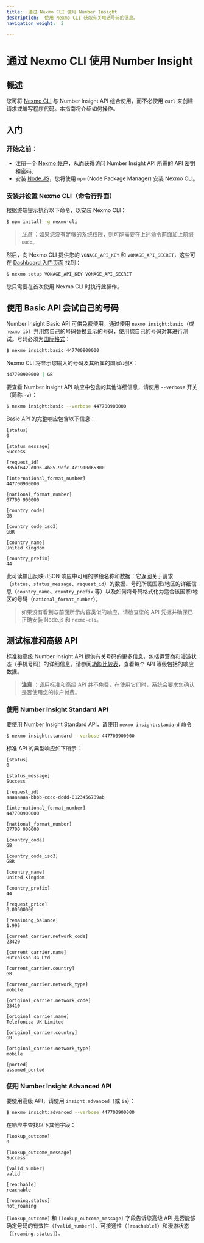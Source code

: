 ```yaml
---
title:  通过 Nexmo CLI 使用 Number Insight
description:  使用 Nexmo CLI 获取有关电话号码的信息。
navigation_weight:  2

---
```



通过 Nexmo CLI 使用 Number Insight
==============================

概述
---

您可将 [Nexmo CLI](https://github.com/Nexmo/nexmo-cli) 与 Number Insight API 组合使用，而不必使用 `curl` 来创建请求或编写程序代码。本指南将介绍如何操作。

入门
---

### 开始之前：

* 注册一个 [Nexmo 帐户](https://dashboard.nexmo.com/signup)，从而获得访问 Number Insight API 所需的 API 密钥和密码。
* 安装 [Node.JS](https://nodejs.org/en/download/)，您将使用 `npm` (Node Package Manager) 安装 Nexmo CLI。

### 安装并设置 Nexmo CLI（命令行界面）

根据终端提示执行以下命令，以安装 Nexmo CLI：

```bash
$ npm install -g nexmo-cli
```

> *注意* ：如果您没有足够的系统权限，则可能需要在上述命令前面加上前缀`sudo`。

然后，向 Nexmo CLI 提供您的 `VONAGE_API_KEY` 和 `VONAGE_API_SECRET`，这些可在 [Dashboard 入门页面](https://dashboard.nexmo.com/getting-started-guide)
找到：

```bash
$ nexmo setup VONAGE_API_KEY VONAGE_API_SECRET
```

您只需要在首次使用 Nexmo CLI 时执行此操作。

使用 Basic API 尝试自己的号码
--------------------

Number Insight Basic API 可供免费使用。通过使用 `nexmo insight:basic`（或 `nexmo ib`）并用您自己的号码替换显示的号码，使用您自己的号码对其进行测试。号码必须为[国际格式](/voice/voice-api/guides/numbers#formatting)：

```bash
$ nexmo insight:basic 447700900000
```

Nexmo CLI 将显示您输入的号码及其所属的国家/地区：

```bash
447700900000 | GB
```

要查看 Number Insight API 响应中包含的其他详细信息，请使用 `--verbose` 开关（简称 `-v`）：

```bash
$ nexmo insight:basic --verbose 447700900000
```

Basic API 的完整响应包含以下信息：
````
[status]
0

[status_message]
Success

[request_id]
385bf642-d096-4b85-9dfc-4c1910d65300

[international_format_number]
447700900000

[national_format_number]
07700 900000

[country_code]
GB

[country_code_iso3]
GBR

[country_name]
United Kingdom

[country_prefix]
44
````
此可读输出反映 JSON 响应中可用的字段名称和数据：它返回关于请求（`status`、`status_message`、`request_id`）的数据、号码所属国家/地区的详细信息（`country_name`、`country_prefix` 等）以及如何将号码格式化为适合该国家/地区的号码（`national_format_number`）。

> 如果没有看到与前面所示内容类似的响应，请检查您的 API 凭据并确保已正确安装 Node.js 和 `nexmo-cli`。

测试标准和高级 API
-----------

标准和高级 Number Insight API 提供有关号码的更多信息，包括运营商和漫游状态（手机号码）的详细信息。请参阅[功能比较表](/number-insight/overview#basic-standard-and-advanced-apis)，查看每个 API 等级包括的响应数据。

> **注意** ：调用标准和高级 API 并不免费，在使用它们时，系统会要求您确认是否使用您的帐户付费。

### 使用 Number Insight Standard API

要使用 Number Insight Standard API，请使用 `nexmo insight:standard` 命令

```bash
$ nexmo insight:standard --verbose 447700900000
```

标准 API 的典型响应如下所示：
````
[status]
0

[status_message]
Success

[request_id]
aaaaaaaa-bbbb-cccc-dddd-0123456789ab

[international_format_number]
447700900000

[national_format_number]
07700 900000

[country_code]
GB

[country_code_iso3]
GBR

[country_name]
United Kingdom

[country_prefix]
44

[request_price]
0.00500000

[remaining_balance]
1.995

[current_carrier.network_code]
23420

[current_carrier.name]
Hutchison 3G Ltd

[current_carrier.country]
GB

[current_carrier.network_type]
mobile

[original_carrier.network_code]
23410

[original_carrier.name]
Telefonica UK Limited

[original_carrier.country]
GB

[original_carrier.network_type]
mobile

[ported]
assumed_ported
````
### 使用 Number Insight Advanced API

要使用高级 API，请使用 `insight:advanced`（或 `ia`）：

```bash
$ nexmo insight:advanced --verbose 447700900000
```

在响应中查找以下其他字段：
````
[lookup_outcome]
0

[lookup_outcome_message]
Success

[valid_number]
valid

[reachable]
reachable

[roaming.status]
not_roaming
````
`[lookup_outcome]` 和 `[lookup_outcome_message]` 字段告诉您高级 API 是否能够确定号码的有效性（`[valid_number]`）、可接通性（`[reachable]`）和漫游状态（`[roaming.status]`）。

